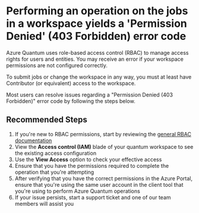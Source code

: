 <properties
  pagetitle="Performing an operation on the jobs in a workspace yields a 'Permission Denied' (403 Forbidden) error code"
  service=""
  resource=""
  ms.author="dasto"
  selfhelptype="Generic"
  supporttopicids="32740181,32740191"
  productpesids="17040"
  cloudEnvironments="public, fairfax, usnat, ussec"
  articleid="900e52ba-d30f-43e9-aed8-2e25b6462097"
  ownershipid="Azure_Quantum" />
# Performing an operation on the jobs in a workspace yields a 'Permission Denied' (403 Forbidden) error code

Azure Quantum uses role-based access control (RBAC) to manage access rights for users and entities. You may receive an error if your workspace permissions are not configured correctly.

To submit jobs or change the workspace in any way, you must at least have Contributor (or equivalent) access to the workspace.

Most users can resolve issues regarding a "Permission Denied (403 Forbidden)" error code by following the steps below. 

## **Recommended Steps**

1. If you're new to RBAC permissions, start by reviewing the [general RBAC documentation](https://docs.microsoft.com/azure/role-based-access-control/)
2. View the **Access control (IAM)** blade of your quantum workspace to see the existing access configuration
3. Use the **View Access** option to check your effective access
4. Ensure that you have the permissions required to complete the operation that you're attempting
5. After verifying that you have the correct permissions in the Azure Portal, ensure that you're using the same user account in the client tool that you're using to perform Azure Quantum operations
6. If your issue persists, start a support ticket and one of our team members will assist you
